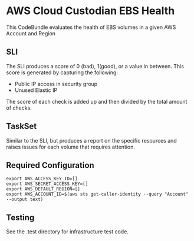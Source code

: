 # AWS Cloud Custodian EBS Health

This CodeBundle evaluates the health of EBS volumes in a given AWS Account and Region

## SLI
The SLI produces a score of 0 (bad), 1(good), or a value in between. This score is generated by capturing the following: 
- Public IP access in security group
- Unused Elastic IP

The score of each check is added up and then divided by the total amount of checks. 


## TaskSet
Similar to the SLI, but produces a report on the specific resources and raises issues for each volume that requires attention. 


## Required Configuration

```
export AWS_ACCESS_KEY_ID=[]
export AWS_SECRET_ACCESS_KEY=[]
export AWS_DEFAULT_REGION=[]
export AWS_ACCOUNT_ID=$(aws sts get-caller-identity --query "Account" --output text)
```


## Testing 
See the .test directory for infrastructure test code. 